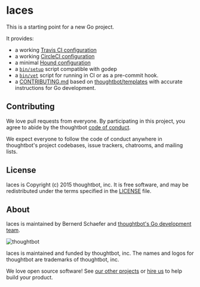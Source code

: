 laces
=====

This is a starting point for a new Go project.

It provides:

  * a working [Travis CI configuration](.travis.yml)
  * a working [CircleCI configuration](circle.yml)
  * a minimal [Hound configuration](.hound.yml)
  * a [`bin/setup`](bin/setup) script compatible with godep
  * a [`bin/vet`](bin/vet) script for running in CI
    or as a pre-commit hook.
  * a [CONTRIBUTING.md](CONTRIBUTING.md) based on
    [thoughtbot/templates](https://github.com/thoughtbot/templates)
    with accurate instructions for Go development.

Contributing
------------

We love pull requests from everyone.
By participating in this project,
you agree to abide by the thoughtbot [code of conduct].

[code of conduct]: https://thoughtbot.com/open-source-code-of-conduct

We expect everyone to follow the code of conduct
anywhere in thoughtbot's project codebases,
issue trackers, chatrooms, and mailing lists.

License
-------

laces is Copyright (c) 2015 thoughtbot, inc. It is free software,
and may be redistributed under the terms specified in the [LICENSE] file.

[LICENSE]: /LICENSE

About
-----

laces is maintained by Bernerd Schaefer and [thoughtbot's Go development team].

[thoughtbot's Go development team]: <https://thoughtbot.com/services/go> "Go development team | Hire thoughtbot Gophers"

![thoughtbot](http://presskit.thoughtbot.com/images/thoughtbot-logo-for-readmes.svg)

laces is maintained and funded by thoughtbot, inc.
The names and logos for thoughtbot are trademarks of thoughtbot, inc.

We love open source software!
See [our other projects][community]
or [hire us][hire] to help build your product.

[community]: https://thoughtbot.com/community?utm_source=github
[hire]: https://thoughtbot.com/hire-us?utm_source=github
